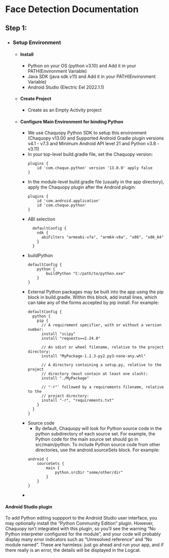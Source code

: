 # Face Detection Documentation

## Step 1:
- ### Setup Environment
  - #### Install 
    - Python on your OS (python v3.10) and Add it in your PATH(Environment Variable)
    - Java SDK (java sdk v11) and Add it in your PATH(Environment Variable)
    - Android Studio (Electric Eel 2022.1.1)

  - #### Create Project
    - Create as an Empty Activity project

  - #### Configure Main Environment for binding Python
    - We use Chaquopy Python SDK to setup this environment (Chaquopy v13.00 and Supported Android Gradle plugin versions v4.1 - v7.3 and Minimum Android API level 21 and Python v3.8 - v3.11)
    - In your top-level build.gradle file, set the Chaquopy version:
      ```
      plugins {
          id 'com.chaquo.python' version '13.0.0' apply false
      }
      ```
    - In the module-level build.gradle file (usually in the app directory), apply the Chaquopy plugin after the Android plugin:
      ```
      plugins {
          id 'com.android.application'
          id 'com.chaquo.python'
      }
      ```
    - ABI selection
      ```
        defaultConfig {
          ndk {
            abiFilters "armeabi-v7a", "arm64-v8a", "x86", "x86_64"
          }
        }
      ```
    - buildPython
      ```
      defaultConfig {
          python {
              buildPython "C:/path/to/python.exe"
          }
      }
      ```
    - External Python packages may be built into the app using the pip block in build.gradle. Within this block, add install lines, which can take any of the forms accepted by pip install. For example:
      ```
      defaultConfig {
        python {
          pip {
            // A requirement specifier, with or without a version number:
            install "scipy"
            install "requests==2.24.0"

            // An sdist or wheel filename, relative to the project directory:
            install "MyPackage-1.2.3-py2.py3-none-any.whl"

            // A directory containing a setup.py, relative to the project
            // directory (must contain at least one slash):
            install "./MyPackage"

            // "-r"` followed by a requirements filename, relative to the
            // project directory:
            install "-r", "requirements.txt"
          }
        }
      }
      ```
    - Source code
      - By default, Chaquopy will look for Python source code in the python subdirectory of each source set. For example, the Python code for the main source set should go in src/main/python. To include Python source code from other directories, use the android.sourceSets block. For example:
      ```
      android {
          sourceSets {
              main {
                  python.srcDir "some/other/dir"
              }
          }
      }
      ```
    - 
#### Android Studio plugin
To add Python editing suppport to the Android Studio user interface, you may optionally install the “Python Community Edition” plugin. However, Chaquopy isn’t integrated with this plugin, so you’ll see the warning “No Python interpreter configured for the module”, and your code will probably display many error indicators such as “Unresolved reference” and “No module named”. These are harmless: just go ahead and run your app, and if there really is an error, the details will be displayed in the Logcat.
